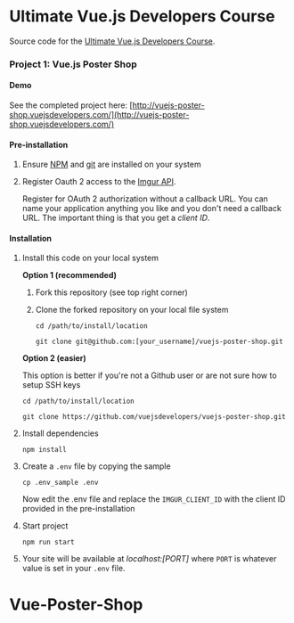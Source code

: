 # Ultimate Vue.js Developers Course

Source code for the [Ultimate Vue.js Developers Course](http://bit.ly/2mPK8ny).

### Project 1: Vue.js Poster Shop

#### Demo

See the completed project here: [http://vuejs-poster-shop.vuejsdevelopers.com/](http://vuejs-poster-shop.vuejsdevelopers.com/)

#### Pre-installation

1. Ensure [NPM](https://docs.npmjs.com) and [git](https://git-scm.com/book/en/v2/Getting-Started-Installing-Git) are installed on your system
2. Register Oauth 2 access to the [Imgur API](https://api.imgur.com/oauth2/addclient).

    Register for OAuth 2 authorization without a callback URL. You can name your application anything you like and you don't need a callback URL. The important thing is that you get a *client ID*. 

#### Installation

1. Install this code on your local system
 
    **Option 1 (recommended)**
    
    1. Fork this repository (see top right corner)
    2. Clone the forked repository on your local file system
    
        ```
        cd /path/to/install/location
        
        git clone git@github.com:[your_username]/vuejs-poster-shop.git
        ```
    
    **Option 2 (easier)**
    
    This option is better if you're not a Github user or are not sure how to setup SSH keys
    
    ```
    cd /path/to/install/location
    
    git clone https://github.com/vuejsdevelopers/vuejs-poster-shop.git
    ```  

2. Install dependencies

    ```
    npm install
    ```

3. Create a `.env` file by copying the sample

    ```
    cp .env_sample .env
    ```
    
    Now edit the .env file and replace the `IMGUR_CLIENT_ID` with the client ID provided in the pre-installation
    
4. Start project

    ```
    npm run start
    ```

5. Your site will be available at *localhost:[PORT]* where `PORT` is whatever value is set in your `.env` file.
# Vue-Poster-Shop
